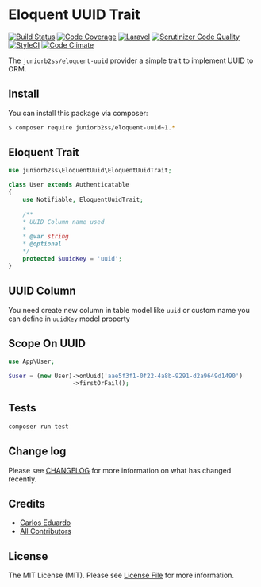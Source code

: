# Eloquent UUID Trait

[![Build Status](https://travis-ci.org/juniorb2ss/EloquentUuid.svg?branch=master)](https://travis-ci.org/juniorb2ss/EloquentUuid) [![Code Coverage](https://scrutinizer-ci.com/g/juniorb2ss/EloquentUuid/badges/coverage.png?b=master)](https://scrutinizer-ci.com/g/juniorb2ss/EloquentUuid/?branch=master) [![Laravel](https://img.shields.io/badge/Laravel-5.*-green.svg)](https://laravel.com) [![Scrutinizer Code Quality](https://scrutinizer-ci.com/g/juniorb2ss/EloquentUuid/badges/quality-score.png?b=master)](https://scrutinizer-ci.com/g/juniorb2ss/EloquentUuid/?branch=master) [![StyleCI](https://styleci.io/repos/99608750/shield?branch=master)](https://styleci.io/repos/84957945) [![Code Climate](https://codeclimate.com/github/juniorb2ss/EloquentUuid/badges/gpa.svg)](https://codeclimate.com/github/juniorb2ss/EloquentUuid) 


The `juniorb2ss/eloquent-uuid` provider a simple trait to implement UUID to ORM.

## Install

You can install this package via composer:

``` bash
$ composer require juniorb2ss/eloquent-uuid~1.*
```

## Eloquent Trait

```php
use juniorb2ss\EloquentUuid\EloquentUuidTrait;

class User extends Authenticatable
{
    use Notifiable, EloquentUuidTrait;
    
    /**
    * UUID Column name used
    * 
    * @var string
    * @optional 
    */
    protected $uuidKey = 'uuid';
}
```

## UUID Column
You need create new column in table model like `uuid` or custom name you can define in `uuidKey` model property

## Scope On UUID

```php
use App\User;

$user = (new User)->onUuid('aae5f3f1-0f22-4a8b-9291-d2a9649d1490')
                  ->firstOrFail();
```

## Tests

```bash
composer run test
```

## Change log

Please see [CHANGELOG](CHANGELOG.md) for more information on what has changed recently.

## Credits

- [Carlos Eduardo](https://github.com/juniorb2ss)
- [All Contributors](../../contributors)

## License

The MIT License (MIT). Please see [License File](LICENSE.md) for more information.